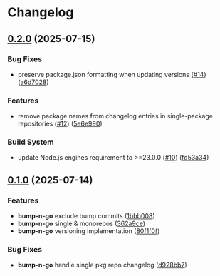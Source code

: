 # Changelog

## [0.2.0](https://github.com/dreamorosi/bump-n-go/compare/v0.1.0...v0.2.0) (2025-07-15)

### Bug Fixes

- preserve package.json formatting when updating versions ([#14](https://github.com/dreamorosi/bump-n-go/issues/14)) ([a6d7028](https://github.com/dreamorosi/bump-n-go/commit/a6d70288902e0989ab5c624d31ddef9e36cca432))

### Features

- remove package names from changelog entries in single-package repositories ([#12](https://github.com/dreamorosi/bump-n-go/issues/12)) ([5e6e990](https://github.com/dreamorosi/bump-n-go/commit/5e6e990d7fc761789c0eed43765a5ad56b7cbc70))

### Build System

- update Node.js engines requirement to >=23.0.0 ([#10](https://github.com/dreamorosi/bump-n-go/issues/10)) ([fd53a34](https://github.com/dreamorosi/bump-n-go/commit/fd53a343b427723327b0f2c0eaef447f7a2aaa39))


## [0.1.0](https://github.com/dreamorosi/bump-n-go/compare/5217621f91ec071bf6acf073ffe54324bd41c218...v0.1.0) (2025-07-14)

### Features

- **bump-n-go** exclude bump commits ([1bbb008](https://github.com/dreamorosi/bump-n-go/commit/1bbb008615ae9a1c7dc623c44963b151bca72adc))
- **bump-n-go** single & monorepos ([362a9ce](https://github.com/dreamorosi/bump-n-go/commit/362a9ce9c8e070ef4f1770e34353746d4ef742b4))
- **bump-n-go** versioning implementation ([80f1f0f](https://github.com/dreamorosi/bump-n-go/commit/80f1f0f62095494acb891e831cc176567fc17f4a))

### Bug Fixes

- **bump-n-go** handle single pkg repo changelog ([d928bb7](https://github.com/dreamorosi/bump-n-go/commit/d928bb746c78a5ebfba3a42bc2ea1ce83d3ded14))


